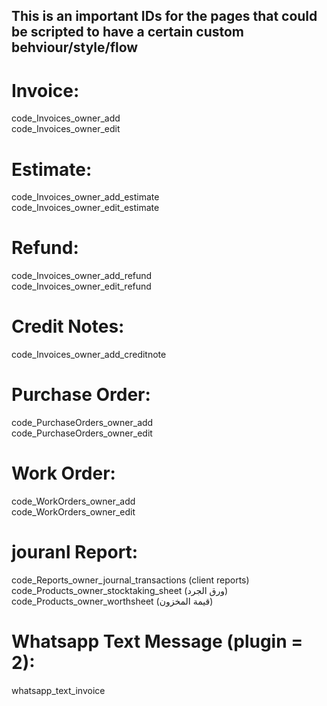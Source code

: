 
## **This is an important IDs for the pages that could be scripted to have a certain custom behviour/style/flow**

# Invoice: 
code_Invoices_owner_add \
code_Invoices_owner_edit

# Estimate:
code_Invoices_owner_add_estimate \
code_Invoices_owner_edit_estimate

# Refund:
code_Invoices_owner_add_refund \
code_Invoices_owner_edit_refund

# Credit Notes:
code_Invoices_owner_add_creditnote

# Purchase Order:
code_PurchaseOrders_owner_add \
code_PurchaseOrders_owner_edit

# Work Order:
code_WorkOrders_owner_add \
code_WorkOrders_owner_edit


# jouranl Report:
code_Reports_owner_journal_transactions (client reports)
code_Products_owner_stocktaking_sheet (ورق الجرد)
code_Products_owner_worthsheet (قيمة المخزون)

# Whatsapp Text Message (plugin = 2):
whatsapp_text_invoice
